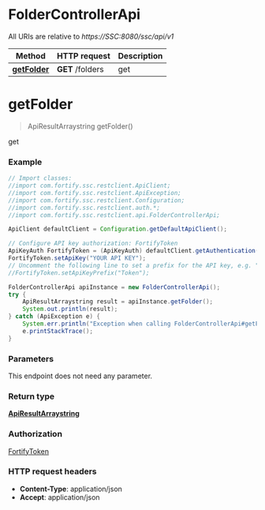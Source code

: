 # FolderControllerApi

All URIs are relative to *https://SSC:8080/ssc/api/v1*

Method | HTTP request | Description
------------- | ------------- | -------------
[**getFolder**](FolderControllerApi.md#getFolder) | **GET** /folders | get


<a name="getFolder"></a>
# **getFolder**
> ApiResultArraystring getFolder()

get

### Example
```java
// Import classes:
//import com.fortify.ssc.restclient.ApiClient;
//import com.fortify.ssc.restclient.ApiException;
//import com.fortify.ssc.restclient.Configuration;
//import com.fortify.ssc.restclient.auth.*;
//import com.fortify.ssc.restclient.api.FolderControllerApi;

ApiClient defaultClient = Configuration.getDefaultApiClient();

// Configure API key authorization: FortifyToken
ApiKeyAuth FortifyToken = (ApiKeyAuth) defaultClient.getAuthentication("FortifyToken");
FortifyToken.setApiKey("YOUR API KEY");
// Uncomment the following line to set a prefix for the API key, e.g. "Token" (defaults to null)
//FortifyToken.setApiKeyPrefix("Token");

FolderControllerApi apiInstance = new FolderControllerApi();
try {
    ApiResultArraystring result = apiInstance.getFolder();
    System.out.println(result);
} catch (ApiException e) {
    System.err.println("Exception when calling FolderControllerApi#getFolder");
    e.printStackTrace();
}
```

### Parameters
This endpoint does not need any parameter.

### Return type

[**ApiResultArraystring**](ApiResultArraystring.md)

### Authorization

[FortifyToken](../README.md#FortifyToken)

### HTTP request headers

 - **Content-Type**: application/json
 - **Accept**: application/json

